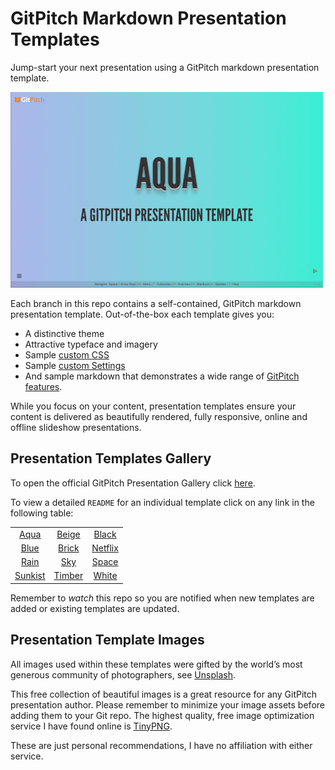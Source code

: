 # GitPitch Markdown Presentation Templates

Jump-start your next presentation using a GitPitch markdown
presentation template.

![Templates](assets/image/templates.gif)

Each branch in this repo contains a self-contained, GitPitch
markdown presentation template. Out-of-the-box each template
gives you:

- A distinctive theme
- Attractive typeface and imagery
- Sample [custom CSS](https://github.com/gitpitch/gitpitch/wiki/Slideshow-Custom-CSS)
- Sample [custom Settings](https://github.com/gitpitch/gitpitch/wiki/Slideshow-Settings)
- And sample markdown that demonstrates a wide range of [GitPitch features](https://gitpitch.com/features.html).

While you focus on your content, presentation templates
ensure your content is delivered as beautifully rendered, fully
responsive, online and offline slideshow presentations.

## Presentation Templates Gallery

To open the official GitPitch Presentation Gallery click
[here](https://gitpitch.com/templates.html).

To view a detailed `README` for an individual template 
click on any link in the following table:

| | | |
| :--: | :--: | :--: |
| [Aqua](https://github.com/gitpitch/templates/tree/aqua) | [Beige](https://github.com/gitpitch/templates/tree/beige) | [Black](https://github.com/gitpitch/templates/tree/black) |
| [Blue](https://github.com/gitpitch/templates/tree/blue) | [Brick](https://github.com/gitpitch/templates/tree/brick) | [Netflix](https://github.com/gitpitch/templates/tree/netflix) |
| [Rain](https://github.com/gitpitch/templates/tree/rain) | [Sky](https://github.com/gitpitch/templates/tree/sky) | [Space](https://github.com/gitpitch/templates/tree/space) |
| [Sunkist](https://github.com/gitpitch/templates/tree/sunkist) | [Timber](https://github.com/gitpitch/templates/tree/timber) | [White](https://github.com/gitpitch/templates/tree/white) |


Remember to *watch* this repo so you are notified
when new templates are added or existing templates
are updated.

## Presentation Template Images

All images used within these templates were gifted by the world’s
most generous community of photographers, see [Unsplash](https://unsplash.com).

This free collection of beautiful images is a great resource for any
GitPitch presentation author. Please remember to minimize your image
assets before adding them to your Git repo. The highest quality,
free image optimization service I have found online is [TinyPNG](https://tinypng.com/). 

These are just personal recommendations, I have no affiliation with 
either service. 


